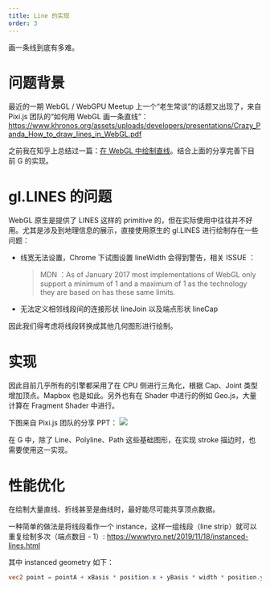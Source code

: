 ```yaml
---
title: Line 的实现
order: 3
---
```


画一条线到底有多难。

# 问题背景

最近的一期 WebGL / WebGPU Meetup 上一个“老生常谈”的话题又出现了，来自 Pixi.js 团队的“如何用 WebGL 画一条直线”：https://www.khronos.org/assets/uploads/developers/presentations/Crazy_Panda_How_to_draw_lines_in_WebGL.pdf

之前我在知乎上总结过一篇：[在 WebGL 中绘制直线](https://zhuanlan.zhihu.com/p/59541559)。结合上面的分享完善下目前 G 的实现。

# gl.LINES 的问题

WebGL 原生是提供了 LINES 这样的 primitive 的，但在实际使用中往往并不好用。尤其是涉及到地理信息的展示，直接使用原生的 gl.LINES 进行绘制存在一些问题：

-   线宽无法设置，Chrome 下试图设置 lineWidth 会得到警告，相关 ISSUE ：
    > MDN ：As of January 2017 most implementations of WebGL only support a minimum of 1 and a maximum of 1 as the technology they are based on has these same limits.
-   无法定义相邻线段间的连接形状 lineJoin 以及端点形状 lineCap

因此我们得考虑将线段转换成其他几何图形进行绘制。

# 实现

因此目前几乎所有的引擎都采用了在 CPU 侧进行三角化，根据 Cap、Joint 类型增加顶点。Mapbox 也是如此。另外也有在 Shader 中进行的例如 Geo.js，大量计算在 Fragment Shader 中进行。

下图来自 Pixi.js 团队的分享 PPT： ![](https://gw.alipayobjects.com/mdn/rms_6ae20b/afts/img/A*nUCYTZKHwmAAAAAAAAAAAAAAARQnAQ)

在 G 中，除了 Line、Polyline、Path 这些基础图形，在实现 stroke 描边时，也需要使用这一实现。

# 性能优化

在绘制大量直线、折线甚至是曲线时，最好能尽可能共享顶点数据。

一种简单的做法是将线段看作一个 instance，这样一组线段（line strip）就可以重复绘制多次（端点数目 - 1）: https://wwwtyro.net/2019/11/18/instanced-lines.html

其中 instanced geometry 如下：

```glsl
vec2 point = pointA + xBasis * position.x + yBasis * width * position.y;
```
